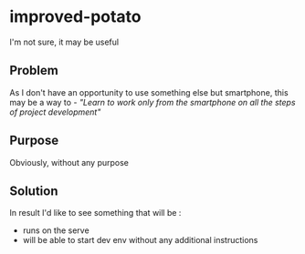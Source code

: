 # improved-potato
I'm not sure, it may be useful
## Problem 
As I don't have an opportunity to use something else but smartphone, this may be a way to - _"Learn to work only from the smartphone on all the steps of project development"_
## Purpose
Obviously, without any purpose
## Solution
In result I'd like to see something that will be : 
- runs on the serve
- will be able to start dev env without any additional instructions


